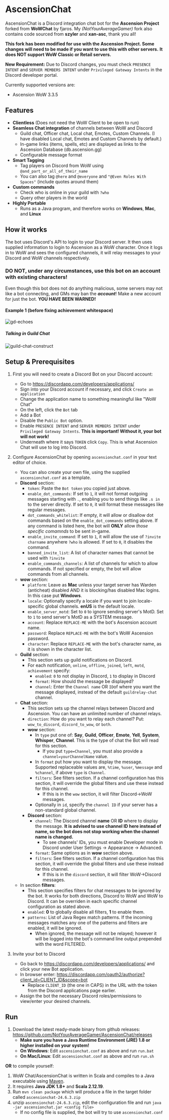 # AscensionChat

AscensionChat is a Discord integration chat bot for the **Ascension Project** forked from **WoWChat** by fjaros. My _(NotYourAverageGamer)_ fork also contains code sourced from **szyler** and **xan-asc**, thank you all!

**This fork has been modified for use with the Ascension Project. Some changes will need to be made if you want to use this with other servers.**
**It does NOT support WoW Classic or Retail servers.**

**New Requirement:** Due to Discord changes, you must check `PRESENCE INTENT` and `SERVER MEMBERS INTENT` under `Privileged Gateway Intents` in the Discord developer portal.

Currently supported versions are:

- Ascension WoW 3.3.5

## Features

- **Clientless** (Does not need the WoW Client to be open to run)
- **Seamless Chat integration** of channels between WoW and Discord
  - Guild chat, Officer chat, Local chat, Emotes, Custom Channels. (I have disabled Local chat, Emotes and Custom Channels by default.)
  - In-game links (items, spells, etc) are displayed as links to the Ascension Database (db.ascension.gg)
  - Configurable message format
- **Smart Tagging**
  - Tag players on Discord from WoW using `@and_part_or_all_of_their_name`
  - You can also tag `@here` and `@everyone` and `"@Even Roles With Spaces"` (include quotes around them)
- **Custom commands**
  - Check who is online in your guild with `?who`
  - Query other players in the world
- **Highly Portable**
  - Runs as a Java program, and therefore works on **Windows**, **Mac**, and **Linux**

## How it works

The bot uses Discord's API to login to your Discord server. It then uses supplied information
to login to Ascension as a WoW character. Once it logs in to WoW and sees the configured channels,
it will relay messages to your Discord and WoW channels respectively.

### DO NOT, under any circumstances, use this bot on an account with existing characters!

Even though this bot does not do anything malicious, some servers may not like a bot connecting, and GMs may ban the **_account_**!
Make a new account for just the bot. **YOU HAVE BEEN WARNED!**

#### Example 1 (before fixing achievement whitespace)

![gd-echoes](https://raw.githubusercontent.com/fjaros/wowchat/master/images/example1.png)

##### Talking in Guild Chat

![guild-chat-construct](https://raw.githubusercontent.com/fjaros/wowchat/master/images/example2.png)

## Setup & Prerequisites

1. First you will need to create a Discord Bot on your Discord account:
   - Go to <https://discordapp.com/developers/applications/>
   - Sign into your Discord account if necessary, and click `Create an application`
   - Change the application name to something meaningful like "WoW Chat"
   - On the left, click the `Bot` tab
   - Add a Bot
   - Disable the `Public Bot` option.
   - Enable `PRESENCE INTENT` and `SERVER MEMBERS INTENT` under `Privileged Gateway Intents`. **This is important! Without it, your bot will not work!**
   - Underneath where it says `TOKEN` click `Copy`. This is what Ascension Chat will use to log into Discord.
2. Configure AscensionChat by opening `ascensionchat.conf` in your text editor of choice.

   - You can also create your own file, using the supplied `ascensionchat.conf` as a template.
   - **Discord** section:
     - `token`: Paste the `Bot token` you copied just above.
     - `enable_dot_commands`: If set to `1`, it will not format outgoing messages starting with `.`, enabling you to send things like `.s in` to the server directly. If set to `0`, it will format these messages like regular messages.
     - `dot_commands_whitelist`: If empty, it will allow or disallow dot commands based on the `enable_dot_commands` setting above. If any command is listed here, the bot will **ONLY** allow _those specific comamnds_ to be sent in-game.
     - `enable_invite_command`: If set to `1`, it will allow the use of `?invite charname` anywhere `?who` is allowed. If set to `0`, it disables the command.
     - `banned_invite_list`: A list of character names that cannot be used with `?invite`
     - `enable_commands_channels`: A list of channels for which to allow commands. If not specified or empty, the bot will allow commands from all channels.
   - **wow** section:
     - `platform`: Leave as **Mac** unless your target server has Warden (anticheat) disabled AND it is blocking/has disabled Mac logins. In this case put **Windows**.
     - `locale`: Optionally specify a locale if you want to join locale-specific global channels. **enUS** is the default locale.
     - `enable_server_motd`: Set to `0` to ignore sending server's MotD. Set to `1` to send server's MotD as a SYSTEM message.
     - `account`: Replace `REPLACE-ME` with the bot's Ascension account name.
     - `password`: Replace `REPLACE-ME` with the bot's WoW Ascension password.
     - `character`: Replace `REPLACE-ME` with the bot's character name, as it is shown in the character list.
   - **Guild** section:
     - This section sets up guild notifications on Discord.
     - For each notification, `online`, `offline`, `joined`, `left`, `motd`, `achievement` specify:
       - `enabled`: `0` to not display in Discord, `1` to display in Discord
       - `format`: How should the message be displayed?
       - `channel`: Enter the `Channel name` OR `ID`of where you want the message displayed, instead of the default `guildrelay-chat` channel.
   - **Chat** section:
     - This section sets up the channel relays between Discord and Ascension. You can have an unlimited number of channel relays.
     - `direction`: How do you want to relay each channel? Put:
       `wow_to_discord`, `discord_to_wow`, or `both`.
     - **wow** section:
       - In `type` put one of: **Say**, **Guild**, **Officer**, **Emote**, **Yell**, **System**, **Whisper**, **Channel**. This is the type of chat the Bot will read for this section.
         - If you put `type=Channel`, you must also provide a `channel=yourChannelName` value.
       - In `format` put how you want to display the message. Supported replaceable values are, `%time`, `%user`, `%message` and `%channel`, if above `type` is `Channel`.
       - `filters`: See filters section. If a channel configuration has this section, it will override the global filters and use these instead for this channel.
         - If this is in the `wow` section, it will filter Discord->WoW messages.
       - Optionally in `id`, specify the `channel ID` if your server has a non-standard global channel.
     - **Discord** section:
       - `channel`: The Discord channel **name** OR **ID** where to display the message. **It is advised to use channel ID here instead of name, so the bot does not stop working when the channel name is changed.**
         - To see channels' IDs, you must enable Developer mode in Discord under User Settings -> Appearance -> Advanced.
       - `format`: Same options as in **wow** section above.
       - `filters`: See filters section. If a channel configuration has this section, it will override the global filters and use these instead for this channel.
         - If this is in the `discord` section, it will filter WoW->Discord messages.
   - In section **filters**:
     - This section specifies filters for chat messages to be ignored by the bot. It works for both directions, Discord to WoW and WoW to Discord. It can be overriden in each specific channel configuration as stated above.
     - `enabled`: **0** to globally disable all filters, **1** to enable them.
     - `patterns`: List of Java Regex match patterns. If the incoming messages matches any one of the patterns and filters are enabled, it will be ignored.
       - When ignored, the message will not be relayed; however it will be logged into the bot's command line output prepended with the word FILTERED.

3. Invite your bot to Discord
   - Go back to <https://discordapp.com/developers/applications/> and click your new Bot application.
   - In browser enter: <https://discordapp.com/oauth2/authorize?client_id=CLIENT_ID&scope=bot>
     - Replace `CLIENT_ID` (the one in CAPS) in the URL with the token from the Discord applications page earlier.
   - Assign the bot the necessary Discord roles/permissions to view/enter your desired channels.

## Run

1. Download the latest ready-made binary from github releases: <https://github.com/NotYourAverageGamer/AscensionChat/releases>
   - **Make sure you have a Java Runtime Environment (JRE) 1.8 or higher installed on your system!**
   - **On Windows**: Edit `ascensionchat.conf` as above and run `run.bat`
   - **On Mac/Linux**: Edit `ascensionchat.conf` as above and run `run.sh`

**OR** to compile yourself:

1. WoW Chat/AscensionChat is written in Scala and compiles to a Java executable using [Maven](https://maven.apache.org).
2. It requires **Java JDK 1.8+** and **Scala 2.12.19**.
3. Run `mvn clean package` which will produce a file in the target folder called `ascensionchat-24.6.3.zip`
4. unzip `ascensionchat-24.6.3.zip`, edit the configuration file and run `java -jar ascensionchat.jar <config file>`
   - If no config file is supplied, the bot will try to use `ascensionchat.conf`
